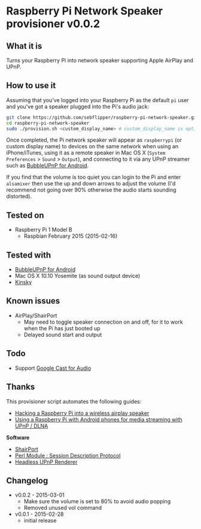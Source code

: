 Raspberry Pi Network Speaker provisioner v0.0.2
==============

What it is
----------
Turns your Raspberry Pi into network speaker supporting Apple AirPlay and UPnP.

How to use it
-------------
Assuming that you've logged into your Raspberry Pi as the default `pi` user and
you've got a speaker plugged into the Pi's audio jack:

```bash
git clone https://github.com/sebflipper/raspberry-pi-network-speaker.git
cd raspberry-pi-network-speaker
sudo ./provision.sh <custom_display_name> # custom_display_name is optional
```

Once completed, the Pi network speaker will appear as `raspberrypi` (or custom
display name) to devices on the same network when using an iPhone/iTunes, using
it as a remote speaker in Mac OS X (`System Preferences` > `Sound` > `Output`),
and connecting to it via any UPnP streamer such as [BubbleUPnP for
Android](https://play.google.com/store/apps/details?id=com.bubblesoft.android.bubbleupnp).

If you find that the volume is too quiet you can login to the Pi and enter
`alsamixer` then use the up and down arrows to adjust the volume
(I'd recommend not going over 90% otherwise the audio starts sounding
distorted).

Tested on
---------
* Raspberry Pi 1 Model B
  * Raspbian February 2015 (2015-02-16)

Tested with
-----------
* [BubbleUPnP for
Android](https://play.google.com/store/apps/details?id=com.bubblesoft.android.bubbleupnp)
* Mac OS X 10.10 Yosemite (as sound output device)
* [Kinsky](http://oss.linn.co.uk/trac/wiki/Kinsky)

Known issues
------------
* AirPlay/ShairPort
  * May need to toggle speaker connection on and off, for it to
    work when the Pi has just booted up
  * Delayed sound start and output

Todo
----
* Support [Google Cast for Audio](http://www.google.com/cast/audio/)

Thanks
------
This provisioner script automates the following guides:
* [Hacking a Raspberry Pi into a wireless airplay speaker](http://jordanburgess.com/post/38986434391/raspberry-pi-airplay)
* [Using a Raspberry Pi with Android phones for media streaming with UPnP / DLNA](http://blog.scphillips.com/2013/01/using-a-raspberry-pi-with-android-phones-for-media-streaming/)

**Software**
* [ShairPort](https://github.com/hendrikw82/shairport)
* [Perl Module : Session Description Protocol](https://github.com/njh/perl-net-sdp)
* [Headless UPnP Renderer](https://github.com/hzeller/gmrender-resurrect)

Changelog
---------
* v0.0.2 - 2015-03-01
  * Make sure the volume is set to 80% to avoid audio popping
  * Removed unused vol command
* v0.0.1 - 2015-02-28
  * initial release
